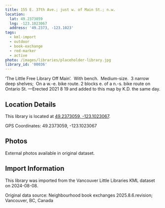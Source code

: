 ```yaml
---
title: 155 E. 37th Ave.; just w. of Main St.; n.w.
location:
  lat: 49.2373059
  lng: -123.1023067
  address: '49.2373, -123.1023'
tags:
  - kml-import
  - outdoor
  - book-exchange
  - red-marker
  - active
photo: /images/libraries/placeholder-library.jpg
library_id: '00036'
---
```

‘The Little Free Library Off Main’.  With bench.  Medium-size.  3 narrow deep shelves; 
On a w.-e. bike route.
2 blocks e. of a n.-s. bike route on Ontario St.
—Erected 2021 8 19 and added to this map by K.D. the same day.

## Location Details

This library is located at [49.2373059, -123.1023067](https://www.google.com/maps?q=49.2373059,-123.1023067).

GPS Coordinates: 49.2373059, -123.1023067

## Photos

External photos available in original dataset.

## Import Information

This library was imported from the Vancouver Little Libraries KML dataset on 2024-08-08.

Original data source: Neighbourhood book exchanges 2025.8.6.revision; Vancouver, BC, Canada
